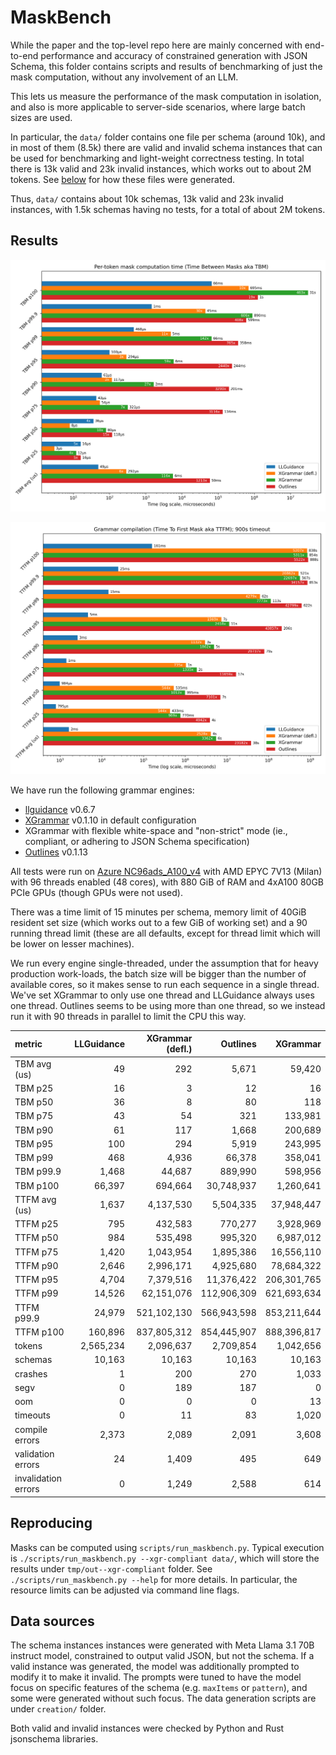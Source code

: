 # MaskBench

While the paper and the top-level repo here are mainly concerned with end-to-end performance and accuracy of
constrained generation with JSON Schema, this folder contains scripts and results
of benchmarking of just the mask computation, without any involvement of an LLM.

This lets us measure the performance of the mask computation in isolation, and also
is more applicable to server-side scenarios, where large batch sizes are used.

In particular, the `data/` folder contains one file per schema (around 10k), 
and in most of them (8.5k) there are valid and invalid schema instances that can be used for
benchmarking and light-weight correctness testing.
In total there is 13k valid and 23k invalid instances, which works out to about 2M tokens.
See [below](#data-sources) for how these files were generated.

Thus, `data/` contains about 10k schemas, 13k valid and 23k invalid instances,
with 1.5k schemas having no tests,
for a total of about 2M tokens.

## Results

<p align="center">
    <img src="plots/tbm.png" width="800px" />
</p>

<p align="center">
    <img src="plots/ttfm.png" width="800px" />
</p>

We have run the following grammar engines:

- [llguidance](https://github.com/guidance-ai/llguidance) v0.6.7
- [XGrammar](https://github.com/mlc-ai/xgrammar) v0.1.10 in default configuration
- XGrammar with flexible white-space and "non-strict" mode (ie., compliant, or adhering to JSON Schema specification)
- [Outlines](https://github.com/dottxt-ai/outlines) v0.1.13

All tests were run on 
[Azure NC96ads_A100_v4](https://learn.microsoft.com/en-us/azure/virtual-machines/sizes/gpu-accelerated/nca100v4-series?tabs=sizebasic)
with AMD EPYC 7V13 (Milan) with 96 threads enabled (48 cores),
with 880 GiB of RAM and 4xA100 80GB PCIe GPUs (though GPUs were not used).

There was a time limit of 15 minutes per schema,
memory limit of 40GiB resident set size (which works out to a few GiB of working set)
and a 90 running thread limit (these are all defaults, except for thread limit which
will be lower on lesser machines).

We run every engine single-threaded, under the assumption that for heavy
production work-loads, the batch size will be bigger than the number of
available cores, so it makes sense to run each sequence in a single thread.
We've set XGrammar to only use one thread and LLGuidance always uses one thread.
Outlines seems to be using more than one thread, so we instead run it with 90
threads in parallel to limit the CPU this way.

| metric              | LLGuidance | XGrammar (defl.) |    Outlines |    XGrammar |
|:--------------------|-----------:|-----------------:|------------:|------------:|
| TBM avg (us)        |         49 |              292 |       5,671 |      59,420 |
| TBM p25             |         16 |                3 |          12 |          16 |
| TBM p50             |         36 |                8 |          80 |         118 |
| TBM p75             |         43 |               54 |         321 |     133,981 |
| TBM p90             |         61 |              117 |       1,668 |     200,689 |
| TBM p95             |        100 |              294 |       5,919 |     243,995 |
| TBM p99             |        468 |            4,936 |      66,378 |     358,041 |
| TBM p99.9           |      1,468 |           44,687 |     889,990 |     598,956 |
| TBM p100            |     66,397 |          694,664 |  30,748,937 |   1,260,641 |
| TTFM avg (us)       |      1,637 |        4,137,530 |   5,504,335 |  37,948,447 |
| TTFM p25            |        795 |          432,583 |     770,277 |   3,928,969 |
| TTFM p50            |        984 |          535,498 |     995,320 |   6,987,012 |
| TTFM p75            |      1,420 |        1,043,954 |   1,895,386 |  16,556,110 |
| TTFM p90            |      2,646 |        2,996,171 |   4,925,680 |  78,684,322 |
| TTFM p95            |      4,704 |        7,379,516 |  11,376,422 | 206,301,765 |
| TTFM p99            |     14,526 |       62,151,076 | 112,906,309 | 621,693,634 |
| TTFM p99.9          |     24,979 |      521,102,130 | 566,943,598 | 853,211,644 |
| TTFM p100           |    160,896 |      837,805,312 | 854,445,907 | 888,396,817 |
| tokens              |  2,565,234 |        2,096,637 |   2,709,854 |   1,042,656 |
| schemas             |     10,163 |           10,163 |      10,163 |      10,163 |
| crashes             |          1 |              200 |         270 |       1,033 |
| segv                |          0 |              189 |         187 |           0 |
| oom                 |          0 |                0 |           0 |          13 |
| timeouts            |          0 |               11 |          83 |       1,020 |
| compile errors      |      2,373 |            2,089 |       2,091 |       3,608 |
| validation errors   |         24 |            1,409 |         495 |         649 |
| invalidation errors |          0 |            1,249 |       2,588 |         614 |

## Reproducing

Masks can be computed using `scripts/run_maskbench.py`.
Typical execution is `./scripts/run_maskbench.py --xgr-compliant data/`,
which will store the results under `tmp/out--xgr-compliant` folder.
See `./scripts/run_maskbench.py --help` for more details.
In particular, the resource limits can be adjusted via command line flags.

## Data sources

The schema instances instances were generated with Meta Llama 3.1 70B instruct model,
constrained to output valid JSON, but not the schema.
If a valid instance was generated, the model was additionally prompted to
modify it to make it invalid.
The prompts were tuned to have the model focus on specific features
of the schema (e.g. `maxItems` or `pattern`),
and some were generated without such focus.
The data generation scripts are under `creation/` folder.

Both valid and invalid instances were checked by Python and Rust jsonschema libraries.
